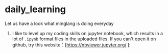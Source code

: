 # daily_learning
Let us have a look what minglang is doing everyday

1. I like to level up my coding skills on jupyter notebook, which results in a lot of `.ipynb` format files in the uploaded files. If you can't open it on github,  try this website：[https://nbviewer.jupyter.org/ ]:

   